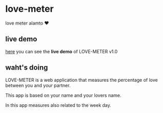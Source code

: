 ﻿# love-meter

love meter alamto ♥️

## live demo
[here](https://www.alamto.com/tools/love-calculator) you can see the **live demo** of LOVE-METER v1.0

## waht's doing

LOVE-METER is a web application that measures the percentage of love between you and your partner.

This app is based on your name and your lovers name.

In this app measures also related to the week day.


